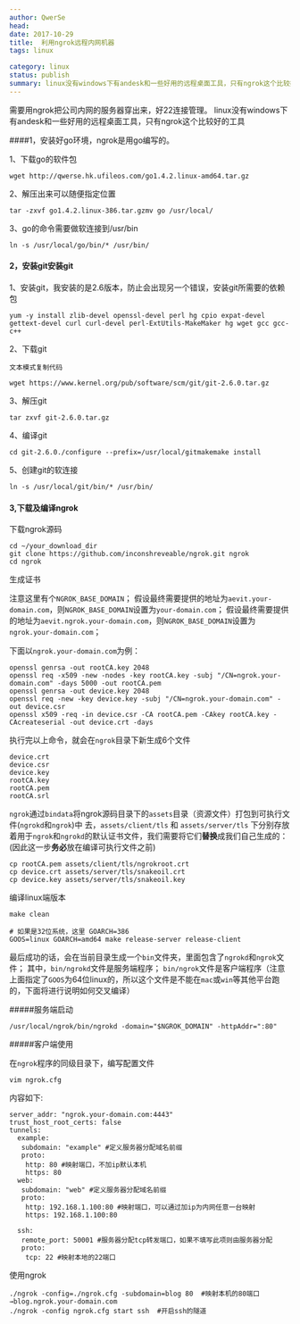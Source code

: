 ```yaml
---
author: QwerSe
head: 
date: 2017-10-29
title:  利用ngrok远程内网机器
tags: linux

category: linux 
status: publish
summary: linux没有windows下有andesk和一些好用的远程桌面工具，只有ngrok这个比较好的工具
---
```






需要用ngrok把公司内网的服务器穿出来，好22连接管理。
linux没有windows下有andesk和一些好用的远程桌面工具，只有ngrok这个比较好的工具

####1，安装好go环境，ngrok是用go编写的。



1、下载go的软件包

```
wget http://qwerse.hk.ufileos.com/go1.4.2.linux-amd64.tar.gz
```

2、解压出来可以随便指定位置

```
tar -zxvf go1.4.2.linux-386.tar.gzmv go /usr/local/
```

3、go的命令需要做软连接到/usr/bin

```
ln -s /usr/local/go/bin/* /usr/bin/
```

#### 2，安装git安装git

1、安装git，我安装的是2.6版本，防止会出现另一个错误，安装git所需要的依赖包

```
yum -y install zlib-devel openssl-devel perl hg cpio expat-devel gettext-devel curl curl-devel perl-ExtUtils-MakeMaker hg wget gcc gcc-c++
```

2、下载git

```
文本模式复制代码
```

```
wget https://www.kernel.org/pub/software/scm/git/git-2.6.0.tar.gz
```

3、解压git

```
tar zxvf git-2.6.0.tar.gz
```

4、编译git

```
cd git-2.6.0./configure --prefix=/usr/local/gitmakemake install
```

5、创建git的软连接

```
ln -s /usr/local/git/bin/* /usr/bin/
```



#### 3,下载及编译ngrok

下载ngrok源码

```
cd ~/your_download_dir
git clone https://github.com/inconshreveable/ngrok.git ngrok
cd ngrok
```

生成证书

注意这里有个`NGROK_BASE_DOMAIN`；
假设最终需要提供的地址为`aevit.your-domain.com`，则`NGROK_BASE_DOMAIN`设置为`your-domain.com`；
假设最终需要提供的地址为`aevit.ngrok.your-domain.com`，则`NGROK_BASE_DOMAIN`设置为`ngrok.your-domain.com`；

下面以`ngrok.your-domain.com`为例：

```
openssl genrsa -out rootCA.key 2048
openssl req -x509 -new -nodes -key rootCA.key -subj "/CN=ngrok.your-domain.com" -days 5000 -out rootCA.pem
openssl genrsa -out device.key 2048
openssl req -new -key device.key -subj "/CN=ngrok.your-domain.com" -out device.csr
openssl x509 -req -in device.csr -CA rootCA.pem -CAkey rootCA.key -CAcreateserial -out device.crt -days 
```

执行完以上命令，就会在`ngrok`目录下新生成6个文件

```
device.crt
device.csr
device.key
rootCA.key
rootCA.pem
rootCA.srl
```

`ngrok`通过`bindata`将ngrok源码目录下的`assets`目录（资源文件）打包到可执行文件(`ngrokd`和`ngrok`)中 去，`assets/client/tls` 和 `assets/server/tls` 下分别存放着用于`ngrok`和`ngrokd`的默认证书文件，我们需要将它们**替换**成我们自己生成的：(因此这一步**务必**放在编译可执行文件之前)

```
cp rootCA.pem assets/client/tls/ngrokroot.crt
cp device.crt assets/server/tls/snakeoil.crt
cp device.key assets/server/tls/snakeoil.key
```

编译linux端版本

```
make clean

# 如果是32位系统，这里 GOARCH=386
GOOS=linux GOARCH=amd64 make release-server release-client
```

最后成功的话，会在当前目录生成一个`bin`文件夹，里面包含了`ngrokd`和`ngrok`文件；
其中，`bin/ngrokd`文件是服务端程序；
`bin/ngrok`文件是客户端程序（注意上面指定了`GOOS`为64位linux的，所以这个文件是不能在`mac`或`win`等其他平台跑的，下面将进行说明如何交叉编译）



#####服务端启动

```
/usr/local/ngrok/bin/ngrokd -domain="$NGROK_DOMAIN" -httpAddr=":80"
```

#####客户端使用

在`ngrok`程序的同级目录下，编写配置文件

```
vim ngrok.cfg
```

内容如下:

```
server_addr: "ngrok.your-domain.com:4443"
trust_host_root_certs: false
tunnels:
  example:
   subdomain: "example" #定义服务器分配域名前缀
   proto:
    http: 80 #映射端口，不加ip默认本机
    https: 80
  web:
   subdomain: "web" #定义服务器分配域名前缀
   proto:
    http: 192.168.1.100:80 #映射端口，可以通过加ip为内网任意一台映射
    https: 192.168.1.100:80
 
  ssh:
   remote_port: 50001 #服务器分配tcp转发端口，如果不填写此项则由服务器分配
   proto:
    tcp: 22 #映射本地的22端口
```

使用ngrok
```
./ngrok -config=./ngrok.cfg -subdomain=blog 80  #映射本机的80端口→blog.ngrok.your-domain.com
./ngrok -config ngrok.cfg start ssh  #开启ssh的隧道
```

